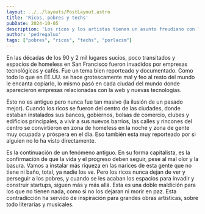 ```yaml
---
layout: ../../layouts/PostLayout.astro
title: 'Ricos, pobres y techs'
pubDate: 2024-10-05
description: 'Los ricos y los artistas tienen un asunto freudiano con la pobreza. También las tech. Llegar a poner starbucks en barrios decadentes es parte de eso.'
author: 'pedregalux'
tags: ["pobres", "ricos", "techs", "porlacsm"]
---
```


En las décadas de los 90 y 2 mil lugares sucios, poco transitados y espacios de homeless en San Francisco fueron invadidos por empresas tecnológicas y cafés. Fue un tema bien reporteado y documentado. Como todo lo que en EE.UU. se hace grotescamente mal y feo al resto del mundo le encanta copiarlo, lo mismo pasó en cada ciudad del mundo donde aparecieron empresas relacionadas con la web y nuevas tecnologías.

Esto no es antiguo pero nunca fue tan masivo (la ilusión de un pasado mejor). Cuando los ricos se fueron del centro de las ciudades, donde estaban instalados sus bancos, gobiernos, bolsas de comercio, clubes y edificios principales, a vivir a sus nuevos barrios, las calles y rincones del centro se convirtieron en zona de homeless en la noche y zona de gente muy ocupada y próspera en el día. Eso también esta muy reporteado por si alguien no lo ha visto directamente.

Es la continuación de un fenómeno antiguo. En su forma capitalista, es la confirmación de que la vida y el progreso deben seguir, pese al mal olor y la basura. Vamos a instalar más riqueza en las narices de esta gente que no tiene ni baño, total, ya nadie los ve. Pero los ricos nunca dejan de ver y perseguir a los pobres, y cuando se les acaban los espacios para invadir y construir startups, siguen más y más allá. Esta es una doble maldición para los que no tienen nada, como si no los dejaran ni morir en paz. Esta contradicción ha servido de inspiración para grandes obras artísticas, sobre todo literarias y musicales.